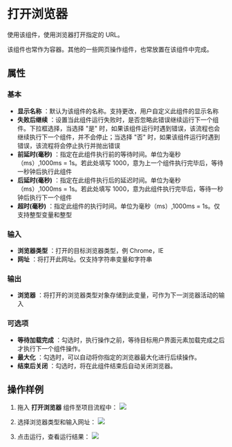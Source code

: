 # 打开浏览器

使用该组件，使用浏览器打开指定的 URL。

该组件也常作为容器。其他的一些网页操作组件，也常放置在该组件中完成。

## 属性

### 基本
- **显示名称** ：默认为该组件的名称。支持更改，用户自定义此组件的显示名称
- **失败后继续** ：设置当此组件运行失败时，是否忽略此错误继续运行下一个组件。下拉框选择，当选择 "是" 时，如果该组件运行时遇到错误，该流程也会继续执行下一个组件，并不会停止；当选择 "否" 时，如果该组件运行时遇到错误，该流程将会停止执行并抛出错误
- **前延时(毫秒)** ：指定在此组件执行前的等待时间。单位为毫秒（ms）,1000ms = 1s。若此处填写 1000，意为上一个组件执行完毕后，等待一秒钟后执行此组件
- **后延时(毫秒)** ：指定在此组件执行后的延迟时间。单位为毫秒（ms）,1000ms = 1s。若此处填写 1000，意为此组件执行完毕后，等待一秒钟后执行下一个组件
- **超时(毫秒)** ：指定此组件的执行时间。单位为毫秒（ms）,1000ms = 1s。仅支持整型变量和整型

### 输入
- **浏览器类型** ：打开的目标浏览器类型，例 Chrome，IE
- **网址** ：将打开此网址。仅支持字符串变量和字符串

### 输出
- **浏览器** ：将打开的浏览器类型对象存储到此变量，可作为下一浏览器活动的输入

### 可选项
- **等待加载完成** ：勾选时，执行操作之前，等待目标用户界面元素加载完成之后才执行下一个组件操作。
- **最大化** ：勾选时，可以自动将你指定的浏览器最大化进行后续操作。
- **结束后关闭** ：勾选时，将在此组件结束后自动关闭浏览器。

## 操作样例

1. 拖入 **打开浏览器** 组件至项目流程中：
![](https://docimages.blob.core.chinacloudapi.cn/images/Activities/OpenBrowser20201221-01.png)

2. 选择浏览器类型和输入网址：
![](https://docimages.blob.core.chinacloudapi.cn/images/Activities/OpenBrowser20201221-02.png)

3. 点击运行，查看运行结果：
![](https://docimages.blob.core.chinacloudapi.cn/images/Activities/OpenBrowser20201221-03.png)

